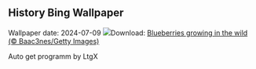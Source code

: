 ## History Bing Wallpaper
Wallpaper date: 2024-07-09
![](https://www.bing.com/th?id=OHR.NorwayBlueberries_EN-US4598733420_UHD.jpg&w=1000)Download: [Blueberries growing in the wild (© Baac3nes/Getty Images)](https://www.bing.com/th?id=OHR.NorwayBlueberries_EN-US4598733420_UHD.jpg)

Auto get programm by LtgX
